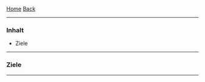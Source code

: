 [Home](home) [Back](KonzeptFL)  

----------

### Inhalt ###
- Ziele



----------

### Ziele ###



----------